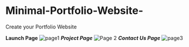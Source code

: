 # Minimal-Portfolio-Website-
Create your Portfolio Website 

**Launch Page**
![page1](https://github.com/WarmisharrowPy/Minimal-Portfolio-Website-/assets/87402431/4b70d99d-ece9-4f54-a213-69dfd4e59d54)
***Project Page***
![Page 2](https://github.com/WarmisharrowPy/Minimal-Portfolio-Website-/assets/87402431/fcbc53be-b649-4f7a-ac94-789988c24722)
***Contact Us Page***
![page3](https://github.com/WarmisharrowPy/Minimal-Portfolio-Website-/assets/87402431/d4954f03-4343-404e-a6d7-84e05e0e1b64)
